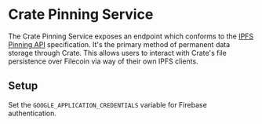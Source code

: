 # Crate Pinning Service

The Crate Pinning Service exposes an endpoint which conforms to the [IPFS Pinning API](https://ipfs.github.io/pinning-services-api-spec/) specification. It's the primary method of permanent data storage through Crate. This allows users to interact with Crate's file persistence over Filecoin via way of their own IPFS clients.

## Setup

Set the `GOOGLE_APPLICATION_CREDENTIALS` variable for Firebase authentication.
